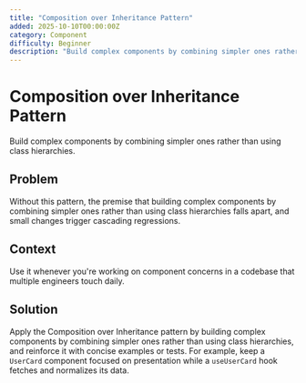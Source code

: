 ```yaml
---
title: "Composition over Inheritance Pattern"
added: 2025-10-10T00:00:00Z
category: Component
difficulty: Beginner
description: "Build complex components by combining simpler ones rather than using class hierarchies."
---
```

# Composition over Inheritance Pattern

Build complex components by combining simpler ones rather than using class hierarchies.

## Problem

Without this pattern, the premise that building complex components by combining simpler ones rather than using class hierarchies falls apart, and small changes trigger cascading regressions.

## Context

Use it whenever you're working on component concerns in a codebase that multiple engineers touch daily.

## Solution

Apply the Composition over Inheritance pattern by building complex components by combining simpler ones rather than using class hierarchies, and reinforce it with concise examples or tests. For example, keep a `UserCard` component focused on presentation while a `useUserCard` hook fetches and normalizes its data.
